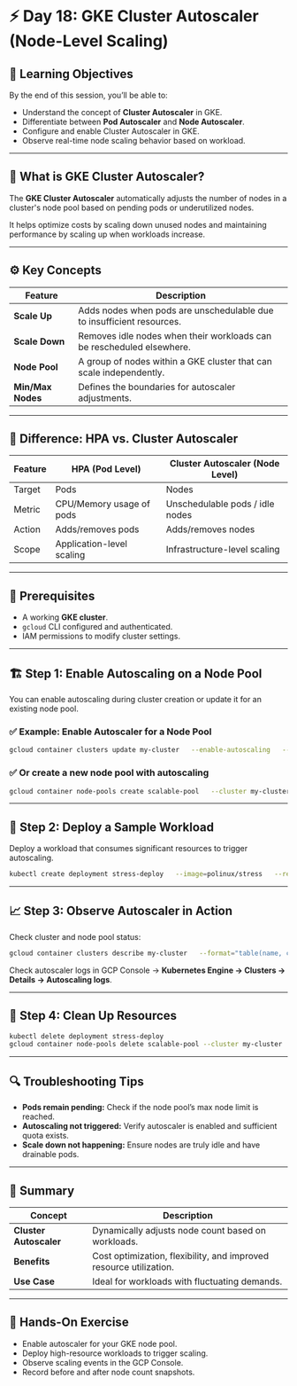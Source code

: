 # ⚡ Day 18: GKE Cluster Autoscaler (Node-Level Scaling)

## 🎯 Learning Objectives
By the end of this session, you’ll be able to:
- Understand the concept of **Cluster Autoscaler** in GKE.
- Differentiate between **Pod Autoscaler** and **Node Autoscaler**.
- Configure and enable Cluster Autoscaler in GKE.
- Observe real-time node scaling behavior based on workload.

---

## 🚀 What is GKE Cluster Autoscaler?
The **GKE Cluster Autoscaler** automatically adjusts the number of nodes in a cluster's node pool based on pending pods or underutilized nodes.

It helps optimize costs by scaling down unused nodes and maintaining performance by scaling up when workloads increase.

---

## ⚙️ Key Concepts

| Feature | Description |
|----------|--------------|
| **Scale Up** | Adds nodes when pods are unschedulable due to insufficient resources. |
| **Scale Down** | Removes idle nodes when their workloads can be rescheduled elsewhere. |
| **Node Pool** | A group of nodes within a GKE cluster that can scale independently. |
| **Min/Max Nodes** | Defines the boundaries for autoscaler adjustments. |

---

## 🧠 Difference: HPA vs. Cluster Autoscaler

| Feature | HPA (Pod Level) | Cluster Autoscaler (Node Level) |
|----------|----------------|----------------------------------|
| Target | Pods | Nodes |
| Metric | CPU/Memory usage of pods | Unschedulable pods / idle nodes |
| Action | Adds/removes pods | Adds/removes nodes |
| Scope | Application-level scaling | Infrastructure-level scaling |

---

## 🧩 Prerequisites
- A working **GKE cluster**.
- `gcloud` CLI configured and authenticated.
- IAM permissions to modify cluster settings.

---

## 🏗️ Step 1: Enable Autoscaling on a Node Pool

You can enable autoscaling during cluster creation or update it for an existing node pool.

### ✅ Example: Enable Autoscaler for a Node Pool

```bash
gcloud container clusters update my-cluster   --enable-autoscaling   --min-nodes 1   --max-nodes 5   --node-pool default-pool
```

### ✅ Or create a new node pool with autoscaling
```bash
gcloud container node-pools create scalable-pool   --cluster my-cluster   --enable-autoscaling   --min-nodes 1   --max-nodes 5   --num-nodes 2
```

---

## 🧪 Step 2: Deploy a Sample Workload

Deploy a workload that consumes significant resources to trigger autoscaling.

```bash
kubectl create deployment stress-deploy   --image=polinux/stress   --replicas=10   -- /bin/sh -c "stress --cpu 2 --io 1 --vm 1 --vm-bytes 128M --timeout 300s"
```

---

## 📈 Step 3: Observe Autoscaler in Action

Check cluster and node pool status:
```bash
gcloud container clusters describe my-cluster   --format="table(name, currentNodeCount, status)"
```

Check autoscaler logs in GCP Console → **Kubernetes Engine → Clusters → Details → Autoscaling logs**.

---

## 🧹 Step 4: Clean Up Resources

```bash
kubectl delete deployment stress-deploy
gcloud container node-pools delete scalable-pool --cluster my-cluster
```

---

## 🔍 Troubleshooting Tips
- **Pods remain pending:** Check if the node pool’s max node limit is reached.
- **Autoscaling not triggered:** Verify autoscaler is enabled and sufficient quota exists.
- **Scale down not happening:** Ensure nodes are truly idle and have drainable pods.

---

## 🧭 Summary

| Concept | Description |
|----------|--------------|
| **Cluster Autoscaler** | Dynamically adjusts node count based on workloads. |
| **Benefits** | Cost optimization, flexibility, and improved resource utilization. |
| **Use Case** | Ideal for workloads with fluctuating demands. |

---

## 🎯 Hands-On Exercise
- Enable autoscaler for your GKE node pool.
- Deploy high-resource workloads to trigger scaling.
- Observe scaling events in the GCP Console.
- Record before and after node count snapshots.



